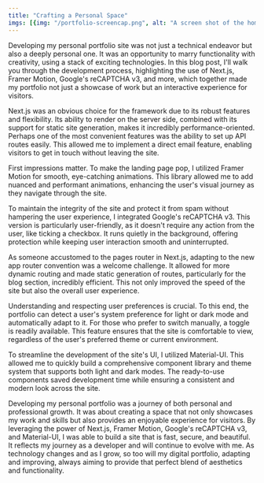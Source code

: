 ```yaml
---
title: "Crafting a Personal Space"
imgs: [{img: "/portfolio-screencap.png", alt: "A screen shot of the home page of this site"}, {img: "/portfolio-2.png", alt: "A screen shot of the portfolio page of this site"}, {img: "/portfolio-3.png", alt: "A screen shot of the contact form for this site"}]
---
```


Developing my personal portfolio site was not just a technical endeavor but also a deeply personal one. It was an opportunity to marry functionality with creativity, using a stack of exciting technologies. In this blog post, I'll walk you through the development process, highlighting the use of Next.js, Framer Motion, Google's reCAPTCHA v3, and more, which together made my portfolio not just a showcase of work but an interactive experience for visitors.

Next.js was an obvious choice for the framework due to its robust features and flexibility. Its ability to render on the server side, combined with its support for static site generation, makes it incredibly performance-oriented. Perhaps one of the most convenient features was the ability to set up API routes easily. This allowed me to implement a direct email feature, enabling visitors to get in touch without leaving the site.

First impressions matter. To make the landing page pop, I utilized Framer Motion for smooth, eye-catching animations. This library allowed me to add nuanced and performant animations, enhancing the user's visual journey as they navigate through the site.

To maintain the integrity of the site and protect it from spam without hampering the user experience, I integrated Google's reCAPTCHA v3. This version is particularly user-friendly, as it doesn't require any action from the user, like ticking a checkbox. It runs quietly in the background, offering protection while keeping user interaction smooth and uninterrupted.

As someone accustomed to the pages router in Next.js, adapting to the new app router convention was a welcome challenge. It allowed for more dynamic routing and made static generation of routes, particularly for the blog section, incredibly efficient. This not only improved the speed of the site but also the overall user experience.

Understanding and respecting user preferences is crucial. To this end, the portfolio can detect a user's system preference for light or dark mode and automatically adapt to it. For those who prefer to switch manually, a toggle is readily available. This feature ensures that the site is comfortable to view, regardless of the user's preferred theme or current environment.

To streamline the development of the site's UI, I utilized Material-UI. This allowed me to quickly build a comprehensive component library and theme system that supports both light and dark modes. The ready-to-use components saved development time while ensuring a consistent and modern look across the site.

Developing my personal portfolio was a journey of both personal and professional growth. It was about creating a space that not only showcases my work and skills but also provides an enjoyable experience for visitors. By leveraging the power of Next.js, Framer Motion, Google's reCAPTCHA v3, and Material-UI, I was able to build a site that is fast, secure, and beautiful. It reflects my journey as a developer and will continue to evolve with me. As technology changes and as I grow, so too will my digital portfolio, adapting and improving, always aiming to provide that perfect blend of aesthetics and functionality.
